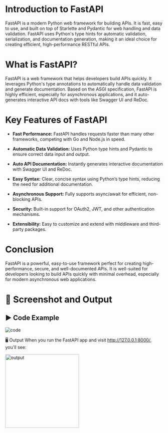 # Introduction to FastAPI

FastAPI is a modern Python web framework for building APIs. It is fast, easy to use, and built on top of Starlette and Pydantic for web handling and data validation. FastAPI uses Python's type hints for automatic validation, serialization, and documentation generation, making it an ideal choice for creating efficient, high-performance RESTful APIs.

# What is FastAPI?

FastAPI is a web framework that helps developers build APIs quickly. It leverages Python's type annotations to automatically handle data validation and generate documentation. Based on the ASGI specification, FastAPI is highly efficient, especially for asynchronous applications, and it auto-generates interactive API docs with tools like Swagger UI and ReDoc.

# Key Features of FastAPI

- **Fast Performance:** FastAPI handles requests faster than many other frameworks, competing with Go and Node.js in speed.

- **Automatic Data Validation:** Uses Python type hints and Pydantic to ensure correct data input and output.

- **Auto API Documentation:** Instantly generates interactive documentation with Swagger UI and ReDoc.

- **Easy Syntax:** Clear, concise syntax using Python’s type hints, reducing the need for additional documentation.

- **Asynchronous Support:** Fully supports async/await for efficient, non-blocking APIs.

- **Security:** Built-in support for OAuth2, JWT, and other authentication mechanisms.

- **Extensibility:** Easy to customize and extend with middleware and third-party packages.

# Conclusion

FastAPI is a powerful, easy-to-use framework perfect for creating high-performance, secure, and well-documented APIs. It is well-suited for developers looking to build APIs quickly with minimal overhead, especially for modern asynchronous web applications.

# 📸 Screenshot and Output

## ▶️ Code Example
![code](https://github.com/user-attachments/assets/78859a6e-efba-4dd6-9216-4e4d18ad78ca)

🖥️ Output
When you run the FastAPI app and visit http://127.0.0.1:8000/, you'll see:

<img width="235" alt="output" src="https://github.com/user-attachments/assets/0a8a17f7-d222-44cb-a6fd-0c43d8e97e19" />
